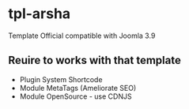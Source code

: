 # tpl-arsha
Template Official compatible with Joomla 3.9


## Reuire to works with that template

+ Plugin System Shortcode
+ Module MetaTags (Ameliorate SEO)
+ Module OpenSource - use CDNJS
